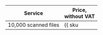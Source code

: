 | Service | Price,<br/>without VAT |
| --- | --- |
| 10,000 scanned files | {{ sku|USD|security_deck.dspm.scanned.files.v1|string }} |